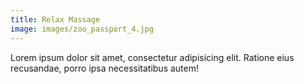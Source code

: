 ```yaml
---
title: Relax Massage
image: images/zoo_passport_4.jpg
---
```

Lorem ipsum dolor sit amet, consectetur adipisicing elit. Ratione eius recusandae, porro ipsa necessitatibus autem!